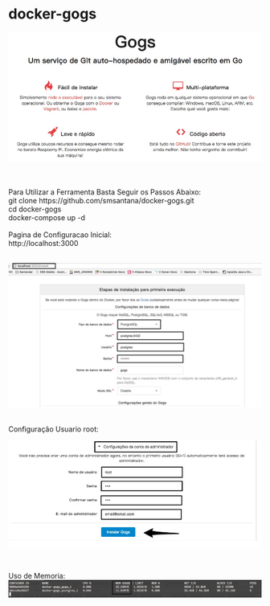 # docker-gogs

![alt text](https://raw.githubusercontent.com/smsantana/docker-gogs/master/img/Gogs_home.jpg)

</br>
</br> Para Utilizar a Ferramenta Basta Seguir os Passos Abaixo:
</br> git clone https://github.com/smsantana/docker-gogs.git
</br> cd docker-gogs
</br> docker-compose up -d
</br> </br>
Pagina de Configuracao Inicial:
</br>
http://localhost:3000
</br>
</br>

![alt text](https://raw.githubusercontent.com/smsantana/docker-gogs/master/img/Instalacao_Gogs1.jpg)

</br> Configuração Usuario root:
</br>

![alt text](https://raw.githubusercontent.com/smsantana/docker-gogs/master/img/Instalacao_Gogs2.jpg)

</br>

Uso de Memoria:
</br>
![alt text](https://raw.githubusercontent.com/smsantana/docker-gogs/master/img/Instalacao_Gogs3.jpg)

